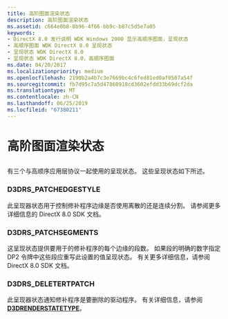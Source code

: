 ```yaml
---
title: 高阶图面渲染状态
description: 高阶图面渲染状态
ms.assetid: c664e0b8-8b96-4f66-bb9c-b87c5d5e7a05
keywords:
- DirectX 8.0 发行说明 WDK Windows 2000 显示高顺序图面，呈现状态
- 高顺序图面 WDK DirectX 8.0 呈现状态
- 呈现状态 WDK DirectX 8.0
- 呈现状态 WDK DirectX 8.0，高顺序图面
ms.date: 04/20/2017
ms.localizationpriority: medium
ms.openlocfilehash: 2190b2a4b7c3e7669bc4c6fed81ed0af0507a54f
ms.sourcegitcommit: fb7d95c7a5d47860918cd3602efdd33b69dcf2da
ms.translationtype: MT
ms.contentlocale: zh-CN
ms.lasthandoff: 06/25/2019
ms.locfileid: "67380211"
---
```

# <a name="high-order-surface-render-states"></a>高阶图面渲染状态


## <span id="ddk_high_order_surface_render_states_gg"></span><span id="DDK_HIGH_ORDER_SURFACE_RENDER_STATES_GG"></span>


有三个与高顺序应用层协议一起使用的呈现状态。 这些呈现状态如下所述。

### <a name="span-idd3drspatchedgestylespanspan-idd3drspatchedgestylespand3drspatchedgestyle"></a><span id="d3drs_patchedgestyle"></span><span id="D3DRS_PATCHEDGESTYLE"></span>D3DRS\_PATCHEDGESTYLE

此呈现器状态用于控制修补程序边缘是否使用离散的还是连续分割。 请参阅更多详细信息的 DirectX 8.0 SDK 文档。

### <a name="span-idd3drspatchsegmentsspanspan-idd3drspatchsegmentsspand3drspatchsegments"></a><span id="d3drs_patchsegments"></span><span id="D3DRS_PATCHSEGMENTS"></span>D3DRS\_PATCHSEGMENTS

这呈现状态提供要用于的修补程序的每个边缘的段数。 如果段的明确的数字指定 DP2 令牌中这些段应重写此设置的值呈现状态。 有关更多详细信息，请参阅 DirectX 8.0 SDK 文档。

### <a name="span-idd3drsdeletertpatchspanspan-idd3drsdeletertpatchspan-d3drsdeletertpatch"></a><span id="d3drs_deletertpatch"></span><span id="D3DRS_DELETERTPATCH"></span> D3DRS\_DELETERTPATCH

此呈现器状态通知修补程序是要删除的驱动程序。 有关详细信息，请参阅[ **D3DRENDERSTATETYPE**](https://docs.microsoft.com/windows-hardware/drivers/ddi/content/d3d9types/ne-d3d9types-_d3drenderstatetype)。

 

 





